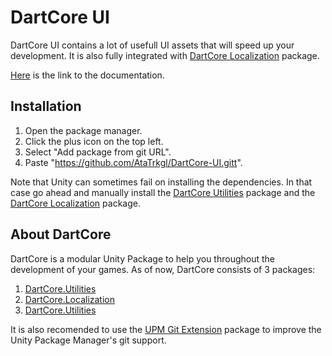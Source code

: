 # DartCore UI

DartCore UI contains a lot of usefull UI assets that will speed up your development. It is also fully integrated with [DartCore Localization](https://github.com/AtaTrkgl/DartCore-Localization) package.

[Here](https://github.com/AtaTrkgl/DartCore-Localization/wiki) is the link to the documentation. 

## Installation

1. Open the package manager.
2. Click the plus icon on the top left.
3. Select "Add package from git URL".
4. Paste "https://github.com/AtaTrkgl/DartCore-UI.gitt".

Note that Unity can sometimes fail on installing the dependencies. In that case go ahead and manually install the [DartCore Utilities](https://github.com/AtaTrkgl/DartCore-Utilities) package and the [DartCore Localization](https://github.com/AtaTrkgl/DartCore-Localization) package.

## About DartCore

DartCore is a modular Unity Package to help you throughout the development of your games. As of now, DartCore consists of 3 packages:
1. [DartCore.Utilities](https://github.com/AtaTrkgl/DartCore-Utilities)
2. [DartCore.Localization](https://github.com/AtaTrkgl/DartCore-Localization)
3. [DartCore.Utilities](https://github.com/AtaTrkgl/DartCore-UI)

It is also recomended to use the [UPM Git Extension](https://github.com/mob-sakai/UpmGitExtension) package to improve the Unity Package Manager's git support.